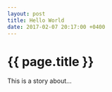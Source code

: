 ```yaml
---
layout: post
title: Hello World
date: 2017-02-07 20:17:00 +0400
---
```


{{ page.title }}
================

This is a story about...
